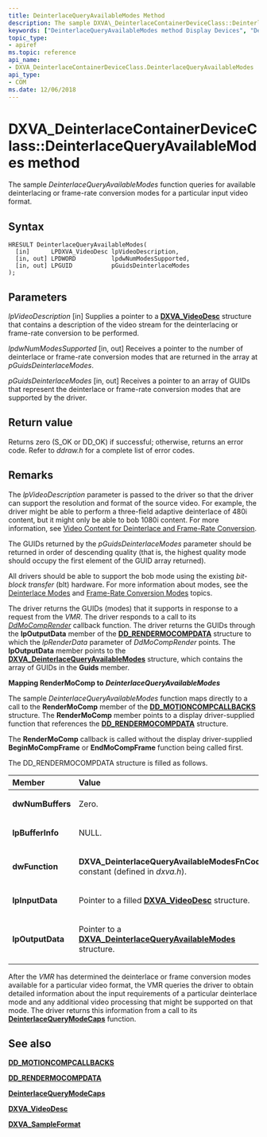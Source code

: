 ```yaml
---
title: DeinterlaceQueryAvailableModes Method
description: The sample DXVA\_DeinterlaceContainerDeviceClass::DeinterlaceQueryAvailableModes function queries for available deinterlacing or frame-rate conversion modes for a particular input video format.
keywords: ["DeinterlaceQueryAvailableModes method Display Devices", "DeinterlaceQueryAvailableModes method Display Devices , DXVA_DeinterlaceContainerDeviceClass interface", "DXVA_DeinterlaceContainerDeviceClass interface Display Devices , DeinterlaceQueryAvailableModes method"]
topic_type:
- apiref
ms.topic: reference
api_name:
- DXVA_DeinterlaceContainerDeviceClass.DeinterlaceQueryAvailableModes
api_type:
- COM
ms.date: 12/06/2018
---
```


# DXVA\_DeinterlaceContainerDeviceClass::DeinterlaceQueryAvailableModes method


The sample *DeinterlaceQueryAvailableModes* function queries for available deinterlacing or frame-rate conversion modes for a particular input video format.

## Syntax

```ManagedCPlusPlus
HRESULT DeinterlaceQueryAvailableModes(
  [in]      LPDXVA_VideoDesc lpVideoDescription,
  [in, out] LPDWORD          lpdwNumModesSupported,
  [in, out] LPGUID           pGuidsDeinterlaceModes
);
```

## Parameters

*lpVideoDescription* \[in\]
Supplies a pointer to a [**DXVA\_VideoDesc**](/windows-hardware/drivers/ddi/dxva/ns-dxva-_dxva_videodesc) structure that contains a description of the video stream for the deinterlacing or frame-rate conversion to be performed.

*lpdwNumModesSupported* \[in, out\]
Receives a pointer to the number of deinterlace or frame-rate conversion modes that are returned in the array at *pGuidsDeinterlaceModes*.

*pGuidsDeinterlaceModes* \[in, out\]
Receives a pointer to an array of GUIDs that represent the deinterlace or frame-rate conversion modes that are supported by the driver.

## Return value

Returns zero (S\_OK or DD\_OK) if successful; otherwise, returns an error code. Refer to *ddraw.h* for a complete list of error codes.

## Remarks

The *lpVideoDescription* parameter is passed to the driver so that the driver can support the resolution and format of the source video. For example, the driver might be able to perform a three-field adaptive deinterlace of 480i content, but it might only be able to bob 1080i content. For more information, see [Video Content for Deinterlace and Frame-Rate Conversion](./video-content-for-deinterlace-and-frame-rate-conversion.md).

The GUIDs returned by the *pGuidsDeinterlaceModes* parameter should be returned in order of descending quality (that is, the highest quality mode should occupy the first element of the GUID array returned).

All drivers should be able to support the bob mode using the existing *bit-block transfer* (blt) hardware. For more information about modes, see the [Deinterlace Modes](./deinterlace-modes.md) and [Frame-Rate Conversion Modes](./frame-rate-conversion-modes.md) topics.

The driver returns the GUIDs (modes) that it supports in response to a request from the *VMR*. The driver responds to a call to its [*DdMoCompRender*](/windows/win32/api/ddrawint/nc-ddrawint-pdd_mocompcb_render) callback function. The driver returns the GUIDs through the **lpOutputData** member of the [**DD\_RENDERMOCOMPDATA**](/windows/win32/api/ddrawint/ns-ddrawint-dd_rendermocompdata) structure to which the *lpRenderData* parameter of *DdMoCompRender* points. The **lpOutputData** member points to the [**DXVA\_DeinterlaceQueryAvailableModes**](/windows-hardware/drivers/ddi/dxva/ns-dxva-_dxva_deinterlacequeryavailablemodes) structure, which contains the array of GUIDs in the **Guids** member.

**Mapping RenderMoComp to** ***DeinterlaceQueryAvailableModes***

The sample *DeinterlaceQueryAvailableModes* function maps directly to a call to the **RenderMoComp** member of the [**DD\_MOTIONCOMPCALLBACKS**](/windows/win32/api/ddrawint/ns-ddrawint-dd_motioncompcallbacks) structure. The **RenderMoComp** member points to a display driver-supplied function that references the [**DD\_RENDERMOCOMPDATA**](/windows/win32/api/ddrawint/ns-ddrawint-dd_rendermocompdata) structure.

The **RenderMoComp** callback is called without the display driver-supplied **BeginMoCompFrame** or **EndMoCompFrame** function being called first.

The DD\_RENDERMOCOMPDATA structure is filled as follows.

<table>
<colgroup>
<col width="50%" />
<col width="50%" />
</colgroup>
<thead>
<tr class="header">
<th align="left">Member</th>
<th align="left">Value</th>
</tr>
</thead>
<tbody>
<tr class="odd">
<td align="left"><p><strong>dwNumBuffers</strong></p></td>
<td align="left"><p>Zero.</p></td>
</tr>
<tr class="even">
<td align="left"><p><strong>lpBufferInfo</strong></p></td>
<td align="left"><p>NULL.</p></td>
</tr>
<tr class="odd">
<td align="left"><p><strong>dwFunction</strong></p></td>
<td align="left"><p><strong>DXVA_DeinterlaceQueryAvailableModesFnCode</strong> constant (defined in <em>dxva.h</em>).</p></td>
</tr>
<tr class="even">
<td align="left"><p><strong>lpInputData</strong></p></td>
<td align="left"><p>Pointer to a filled <a href="/windows-hardware/drivers/ddi/dxva/ns-dxva-_dxva_videodesc" data-raw-source="[&lt;strong&gt;DXVA_VideoDesc&lt;/strong&gt;](/windows-hardware/drivers/ddi/dxva/ns-dxva-_dxva_videodesc)"><strong>DXVA_VideoDesc</strong></a> structure.</p></td>
</tr>
<tr class="odd">
<td align="left"><p><strong>lpOutputData</strong></p></td>
<td align="left"><p>Pointer to a <a href="/windows-hardware/drivers/ddi/dxva/ns-dxva-_dxva_deinterlacequeryavailablemodes" data-raw-source="[&lt;strong&gt;DXVA_DeinterlaceQueryAvailableModes&lt;/strong&gt;](/windows-hardware/drivers/ddi/dxva/ns-dxva-_dxva_deinterlacequeryavailablemodes)"><strong>DXVA_DeinterlaceQueryAvailableModes</strong></a> structure.</p></td>
</tr>
</tbody>
</table>

 

After the *VMR* has determined the deinterlace or frame conversion modes available for a particular video format, the VMR queries the driver to obtain detailed information about the input requirements of a particular deinterlace mode and any additional video processing that might be supported on that mode. The driver returns this information from a call to its [**DeinterlaceQueryModeCaps**](dxva-deinterlacecontainerdeviceclass-deinterlacequerymodecaps.md) function.

## <span id="see_also"></span>See also


[**DD\_MOTIONCOMPCALLBACKS**](/windows/win32/api/ddrawint/ns-ddrawint-dd_motioncompcallbacks)

[**DD\_RENDERMOCOMPDATA**](/windows/win32/api/ddrawint/ns-ddrawint-dd_rendermocompdata)

[**DeinterlaceQueryModeCaps**](dxva-deinterlacecontainerdeviceclass-deinterlacequerymodecaps.md)

[**DXVA\_VideoDesc**](/windows-hardware/drivers/ddi/dxva/ns-dxva-_dxva_videodesc)

[**DXVA\_SampleFormat**](/windows-hardware/drivers/ddi/dxva/ne-dxva-_dxva_sampleformat)
